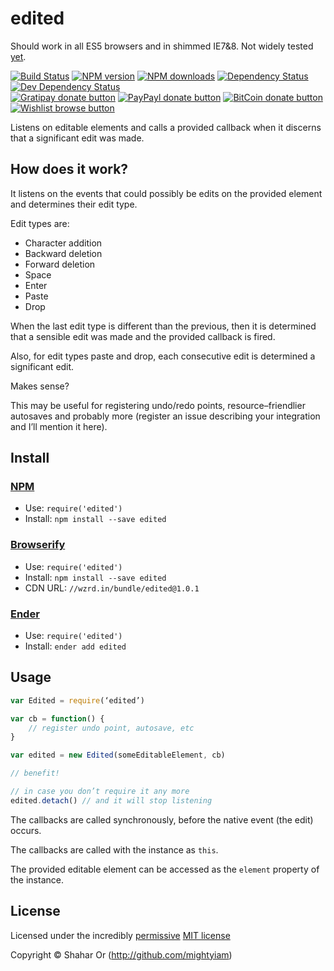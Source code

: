 
<!-- TITLE/ -->

# edited

<!-- /TITLE -->


Should work in all ES5 browsers and in shimmed IE7&8. Not widely tested [yet](https://github.com/mightyiam/edited/issues/3).
<!-- BADGES/ -->

[![Build Status](https://img.shields.io/travis/mightyiam/edited/master.svg)](http://travis-ci.org/mightyiam/edited "Check this project's build status on TravisCI")
[![NPM version](https://img.shields.io/npm/v/edited.svg)](https://npmjs.org/package/edited "View this project on NPM")
[![NPM downloads](https://img.shields.io/npm/dm/edited.svg)](https://npmjs.org/package/edited "View this project on NPM")
[![Dependency Status](https://img.shields.io/david/mightyiam/edited.svg)](https://david-dm.org/mightyiam/edited)
[![Dev Dependency Status](https://img.shields.io/david/dev/mightyiam/edited.svg)](https://david-dm.org/mightyiam/edited#info=devDependencies)<br/>
[![Gratipay donate button](https://img.shields.io/gratipay/mightyiam.svg)](https://www.gratipay.com/mightyiam/ "Donate weekly to this project using Gratipay")
[![PayPayl donate button](https://img.shields.io/badge/paypal-donate-yellow.svg)](https://www.paypal.com/cgi-bin/webscr?cmd=_s-xclick&hosted_button_id=RAKMT86PEJWGC "Donate once-off to this project using Paypal")
[![BitCoin donate button](https://img.shields.io/badge/bitcoin-donate-yellow.svg)](https://www.coinbase.com/checkouts/d7a8160dbfe9f9779ee31005dbc34294?c=opensource "Donate once-off to this project using BitCoin")
[![Wishlist browse button](https://img.shields.io/badge/wishlist-donate-yellow.svg)](http://amzn.com/w/3W0TRAPGDI8DA "Buy an item on our wishlist for us")

<!-- /BADGES -->


<!-- DESCRIPTION/ -->

Listens on editable elements and calls a provided callback when it
discerns that a significant edit was made.

<!-- /DESCRIPTION -->


## How does it work?
It listens on the events that could possibly be edits on the
provided element and determines their edit type.

Edit types are:
* Character addition
* Backward deletion
* Forward deletion
* Space
* Enter
* Paste
* Drop

When the last edit type is different than the previous, then it is
determined that a sensible edit was made and the provided callback is
fired.

Also, for edit types paste and drop, each consecutive edit is determined
a significant edit.

Makes sense?

This may be useful for registering undo/redo points, resource–friendlier
autosaves and probably more (register an issue describing your
integration and I’ll mention it here).

<!-- INSTALL/ -->

## Install

### [NPM](http://npmjs.org/)
- Use: `require('edited')`
- Install: `npm install --save edited`

### [Browserify](http://browserify.org/)
- Use: `require('edited')`
- Install: `npm install --save edited`
- CDN URL: `//wzrd.in/bundle/edited@1.0.1`

### [Ender](http://enderjs.com)
- Use: `require('edited')`
- Install: `ender add edited`

<!-- /INSTALL -->


## Usage
``` javascript
var Edited = require(‘edited’)

var cb = function() {
    // register undo point, autosave, etc
}

var edited = new Edited(someEditableElement, cb)

// benefit!

// in case you don’t require it any more
edited.detach() // and it will stop listening
```

The callbacks are called synchronously, before the native event (the edit)
occurs.

The callbacks are called with the instance as `this`.

The provided editable element can be accessed as the `element` property of
the instance.

<!-- LICENSE/ -->

## License

Licensed under the incredibly [permissive](http://en.wikipedia.org/wiki/Permissive_free_software_licence) [MIT license](http://creativecommons.org/licenses/MIT/)

Copyright &copy; Shahar Or (http://github.com/mightyiam)

<!-- /LICENSE -->


